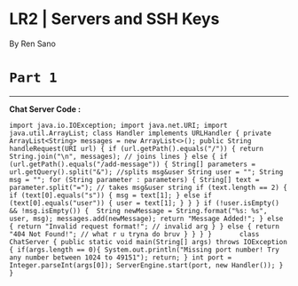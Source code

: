 # **LR2 | Servers and SSH Keys**

By Ren Sano

# `Part 1` 
---
**Chat Server Code :**

`
import java.io.IOException;
import java.net.URI;
import java.util.ArrayList;
class Handler implements URLHandler {
   private ArrayList<String> messages = new ArrayList<>();
    public String handleRequest(URI url) {
        if (url.getPath().equals("/")) {
            return String.join("\n", messages); // joins lines
        } else {
        if (url.getPath().equals("/add-message")) {
            String[] parameters = url.getQuery().split("&"); //splits msg&user
            String user = "";
            String msg = "";
            for (String parameter : parameters) {
                String[] text = parameter.split("="); // takes msg&user string
                if (text.length == 2) {
                    if (text[0].equals("s")) {
                        msg = text[1];
                    } else if (text[0].equals("user")) {
                        user = text[1];
                    }
                }
            }
            if (!user.isEmpty() && !msg.isEmpty()) { 
                String newMessage = String.format("%s: %s", user, msg);
                messages.add(newMessage);
                return "Message Added!";
            } else {
                return "Invalid request format!"; // invalid arg
            }
        } else {
            return "404 Not Found!"; // what r u tryna do bruv
        }
        }
    }
}      
class ChatServer {
    public static void main(String[] args) throws IOException {
        if(args.length == 0){
            System.out.println("Missing port number! Try any number between 1024 to 49151");
            return;
        }
        int port = Integer.parseInt(args[0]);
        ServerEngine.start(port, new Handler());
    }
}        `
